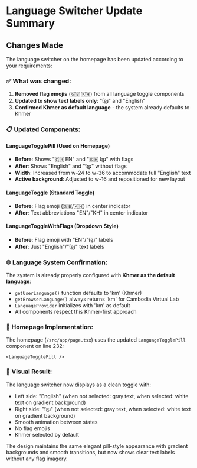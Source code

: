 # Language Switcher Update Summary

## Changes Made

The language switcher on the homepage has been updated according to your requirements:

### ✅ What was changed:

1. **Removed flag emojis** (🇬🇧 🇰🇭) from all language toggle components
2. **Updated to show text labels only**: "ខ្មែរ" and "English"
3. **Confirmed Khmer as default language** - the system already defaults to Khmer

### 📋 Updated Components:

#### LanguageTogglePill (Used on Homepage)
- **Before**: Shows "🇬🇧 EN" and "🇰🇭 ខ្មែរ" with flags
- **After**: Shows "English" and "ខ្មែរ" without flags
- **Width**: Increased from w-24 to w-36 to accommodate full "English" text
- **Active background**: Adjusted to w-16 and repositioned for new layout

#### LanguageToggle (Standard Toggle)
- **Before**: Flag emoji (🇬🇧/🇰🇭) in center indicator
- **After**: Text abbreviations "EN"/"KH" in center indicator

#### LanguageToggleWithFlags (Dropdown Style)
- **Before**: Flag emoji with "EN"/"ខ្មែរ" labels
- **After**: Just "English"/"ខ្មែរ" text labels

### 🌐 Language System Confirmation:

The system is already properly configured with **Khmer as the default language**:

- `getUserLanguage()` function defaults to 'km' (Khmer)
- `getBrowserLanguage()` always returns 'km' for Cambodia Virtual Lab
- `LanguageProvider` initializes with 'km' as default
- All components respect this Khmer-first approach

### 🎯 Homepage Implementation:

The homepage (`/src/app/page.tsx`) uses the updated `LanguageTogglePill` component on line 232:

```tsx
<LanguageTogglePill />
```

### 🎨 Visual Result:

The language switcher now displays as a clean toggle with:
- Left side: "English" (when not selected: gray text, when selected: white text on gradient background)
- Right side: "ខ្មែរ" (when not selected: gray text, when selected: white text on gradient background)
- Smooth animation between states
- No flag emojis
- Khmer selected by default

The design maintains the same elegant pill-style appearance with gradient backgrounds and smooth transitions, but now shows clear text labels without any flag imagery.
